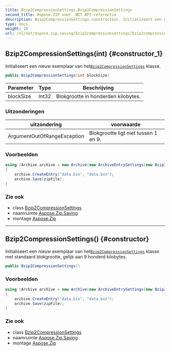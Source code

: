 ```yaml
---
title: Bzip2CompressionSettings.Bzip2CompressionSettings
second_title: Aspose.ZIP voor .NET API-referentie
description: Bzip2CompressionSettings constructeur. Initialiseert een nieuw exemplaar van hetBzip2CompressionSettings klasse.
type: docs
weight: 10
url: /nl/net/aspose.zip.saving/bzip2compressionsettings/bzip2compressionsettings/
---
```

## Bzip2CompressionSettings(int) {#constructor_1}

Initialiseert een nieuw exemplaar van het[`Bzip2CompressionSettings`](../) klasse.

```csharp
public Bzip2CompressionSettings(int blockSize)
```

| Parameter | Type | Beschrijving |
| --- | --- | --- |
| blockSize | Int32 | Blokgrootte in honderden kilobytes. |

### Uitzonderingen

| uitzondering | voorwaarde |
| --- | --- |
| ArgumentOutOfRangeException | Blokgrootte ligt niet tussen 1 en 9. |

### Voorbeelden

```csharp
using (Archive archive = new Archive(new ArchiveEntrySettings(new Bzip2CompressionSettings(1))))
{
    archive.CreateEntry("data.bin", "data.bin");
    archive.Save(zipFile);
}
```

### Zie ook

* class [Bzip2CompressionSettings](../)
* naamruimte [Aspose.Zip.Saving](../../bzip2compressionsettings/)
* montage [Aspose.Zip](../../../)

---

## Bzip2CompressionSettings() {#constructor}

Initialiseert een nieuw exemplaar van het[`Bzip2CompressionSettings`](../) klasse met standaard blokgrootte, gelijk aan 9 honderd kilobytes.

```csharp
public Bzip2CompressionSettings()
```

### Voorbeelden

```csharp
using (Archive archive = new Archive(new ArchiveEntrySettings(new Bzip2CompressionSettings())))
{
    archive.CreateEntry("data.bin", "data.bin");
    archive.Save(zipFile);
}
```

### Zie ook

* class [Bzip2CompressionSettings](../)
* naamruimte [Aspose.Zip.Saving](../../bzip2compressionsettings/)
* montage [Aspose.Zip](../../../)


